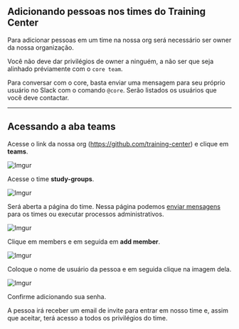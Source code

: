 ## Adicionando pessoas nos times do Training Center

Para adicionar pessoas em um time na nossa org será necessário ser owner da nossa organização.

Você não deve dar privilégios de owner a ninguém, a não ser que seja alinhado préviamente com o `core team`.

Para conversar com o core, basta enviar uma mensagem para seu próprio usuário no Slack com o comando `@core`. Serão listados os usuários que você deve contactar.

---

## Acessando a aba teams

Acesse o link da nossa org (https://github.com/training-center) e clique em **teams**.

![Imgur](https://i.imgur.com/KxKXehH.png)

Acesse o time **study-groups**.

![Imgur](https://i.imgur.com/fCgze66.png)

Será aberta a página do time. Nessa página podemos [enviar mensagens](./sending-group-messages.md) para os times ou executar processos administrativos.

![Imgur](https://i.imgur.com/wpoUjgS.png)

Clique em members e em seguida em **add member**.

![Imgur](https://i.imgur.com/GKfZKwI.png)

Coloque o nome de usuário da pessoa e em seguida clique na imagem dela.

![Imgur](https://i.imgur.com/40OFGBl.png)

Confirme adicionando sua senha.

A pessoa irá receber um email de invite para entrar em nosso time e, assim que aceitar, terá acesso a todos os privilégios do time.
